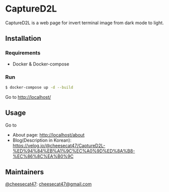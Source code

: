 # CaptureD2L

CaptureD2L is a web page for invert terminal image from dark mode to light.

## Installation

### Requirements

- Docker & Docker-compose

### Run

```bash
$ docker-compose up -d --build
```

Go to <http://localhost/>

## Usage

Go to

- About page: <http://localhost/about>
- Blog(Description in Korean): <https://velog.io/@cheesecat47/CaptureD2L-%ED%94%84%EB%A1%9C%EC%A0%9D%ED%8A%B8-%EC%86%8C%EA%B0%9C>

## Maintainers

[@cheesecat47](https://github.com/cheesecat47): cheesecat47@gmail.com
